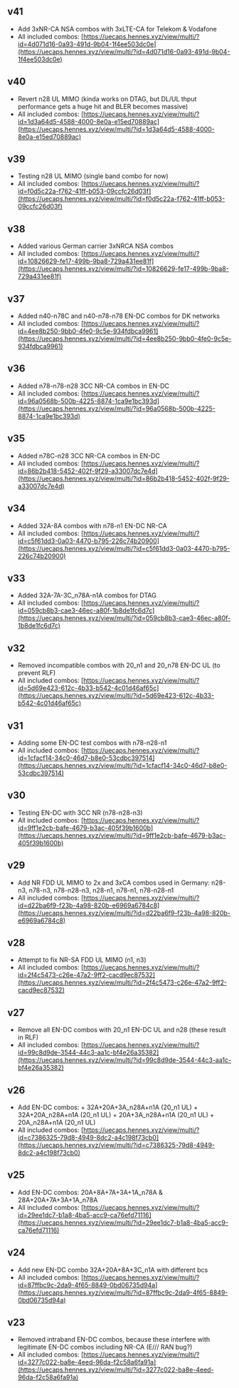 
## v41
- Add 3xNR-CA NSA combos with 3xLTE-CA for Telekom & Vodafone
- All included combos: [https://uecaps.hennes.xyz/view/multi/?id=4d071d16-0a93-491d-9b04-1f4ee503dc0e](https://uecaps.hennes.xyz/view/multi/?id=4d071d16-0a93-491d-9b04-1f4ee503dc0e)
## v40
- Revert n28 UL MIMO (kinda works on DTAG, but DL/UL thput performance gets a huge hit and BLER becomes massive)
- All included combos: [https://uecaps.hennes.xyz/view/multi/?id=1d3a64d5-4588-4000-8e0a-e15ed70889ac](https://uecaps.hennes.xyz/view/multi/?id=1d3a64d5-4588-4000-8e0a-e15ed70889ac)
## v39
- Testing n28 UL MIMO (single band combo for now)
- All included combos: [https://uecaps.hennes.xyz/view/multi/?id=f0d5c22a-f762-41ff-b053-09ccfc26d03f](https://uecaps.hennes.xyz/view/multi/?id=f0d5c22a-f762-41ff-b053-09ccfc26d03f)
## v38
- Added various German carrier 3xNRCA NSA combos
- All included combos: [https://uecaps.hennes.xyz/view/multi/?id=10826629-fe17-499b-9ba8-729a431ee81f](https://uecaps.hennes.xyz/view/multi/?id=10826629-fe17-499b-9ba8-729a431ee81f)
## v37
- Added n40-n78C and n40-n78-n78 EN-DC combos for DK networks
- All included combos: [https://uecaps.hennes.xyz/view/multi/?id=4ee8b250-9bb0-4fe0-9c5e-934fdbca9961](https://uecaps.hennes.xyz/view/multi/?id=4ee8b250-9bb0-4fe0-9c5e-934fdbca9961)
## v36
- Added n78-n78-n28 3CC NR-CA combos in EN-DC
- All included combos: [https://uecaps.hennes.xyz/view/multi/?id=96a0568b-500b-4225-8874-1ca9e1bc393d](https://uecaps.hennes.xyz/view/multi/?id=96a0568b-500b-4225-8874-1ca9e1bc393d)
## v35
- Added n78C-n28 3CC NR-CA combos in EN-DC
- All included combos: [https://uecaps.hennes.xyz/view/multi/?id=86b2b418-5452-402f-9f29-a33007dc7e4d](https://uecaps.hennes.xyz/view/multi/?id=86b2b418-5452-402f-9f29-a33007dc7e4d)
## v34
- Added 32A-8A combos with n78-n1 EN-DC NR-CA
- All included combos: [https://uecaps.hennes.xyz/view/multi/?id=c5f61dd3-0a03-4470-b795-226c74b20900](https://uecaps.hennes.xyz/view/multi/?id=c5f61dd3-0a03-4470-b795-226c74b20900)
## v33
- Added 32A-7A-3C_n78A-n1A combos for DTAG
- All included combos: [https://uecaps.hennes.xyz/view/multi/?id=059cb8b3-cae3-46ec-a80f-1b8de1fc6d7c](https://uecaps.hennes.xyz/view/multi/?id=059cb8b3-cae3-46ec-a80f-1b8de1fc6d7c)
## v32
- Removed incompatible combos with 20_n1 and 20_n78 EN-DC UL (to prevent RLF)
- All included combos: [https://uecaps.hennes.xyz/view/multi/?id=5d69e423-612c-4b33-b542-4c01d46af65c](https://uecaps.hennes.xyz/view/multi/?id=5d69e423-612c-4b33-b542-4c01d46af65c)
## v31
- Adding some EN-DC test combos with n78-n28-n1
- All included combos: [https://uecaps.hennes.xyz/view/multi/?id=1cfacf14-34c0-46d7-b8e0-53cdbc397514](https://uecaps.hennes.xyz/view/multi/?id=1cfacf14-34c0-46d7-b8e0-53cdbc397514)
## v30
- Testing EN-DC with 3CC NR (n78-n28-n3)
- All included combos: [https://uecaps.hennes.xyz/view/multi/?id=9ff1e2cb-bafe-4679-b3ac-405f39b1600b](https://uecaps.hennes.xyz/view/multi/?id=9ff1e2cb-bafe-4679-b3ac-405f39b1600b)
## v29
- Add NR FDD UL MIMO to 2x and 3xCA combos used in Germany: n28-n3, n78-n3, n78-n28-n3, n28-n1, n78-n1, n78-n28-n1
- All included combos: [https://uecaps.hennes.xyz/view/multi/?id=d22ba6f9-f23b-4a98-820b-e6969a6784c8](https://uecaps.hennes.xyz/view/multi/?id=d22ba6f9-f23b-4a98-820b-e6969a6784c8)
## v28
- Attempt to fix NR-SA FDD UL MIMO (n1, n3)
- All included combos: [https://uecaps.hennes.xyz/view/multi/?id=2f4c5473-c26e-47a2-9ff2-cacd9ec87532](https://uecaps.hennes.xyz/view/multi/?id=2f4c5473-c26e-47a2-9ff2-cacd9ec87532)
## v27
- Remove all EN-DC combos with 20_n1 EN-DC UL and n28 (these result in RLF)
- All included combos: [https://uecaps.hennes.xyz/view/multi/?id=99c8d9de-3544-44c3-aa1c-bf4e26a35382](https://uecaps.hennes.xyz/view/multi/?id=99c8d9de-3544-44c3-aa1c-bf4e26a35382)
## v26
- Add EN-DC combos: + 32A+20A+3A_n28A+n1A (20_n1 UL) + 32A+20A_n28A+n1A (20_n1 UL) + 20A+3A_n28A+n1A (20_n1 UL) + 20A_n28A+n1A (20_n1 UL)
- All included combos: [https://uecaps.hennes.xyz/view/multi/?id=c7386325-79d8-4949-8dc2-a4c198f73cb0](https://uecaps.hennes.xyz/view/multi/?id=c7386325-79d8-4949-8dc2-a4c198f73cb0)
## v25
- Add EN-DC combos: 20A+8A+7A+3A+1A_n78A & 28A+20A+7A+3A+1A_n78A
- All included combos: [https://uecaps.hennes.xyz/view/multi/?id=29ee1dc7-b1a8-4ba5-acc9-ca76efd71116](https://uecaps.hennes.xyz/view/multi/?id=29ee1dc7-b1a8-4ba5-acc9-ca76efd71116)
## v24
- Add new EN-DC combo 32A+20A+8A+3C_n1A with different bcs
- All included combos: [https://uecaps.hennes.xyz/view/multi/?id=87ffbc9c-2da9-4f65-8849-0bd06735d94a](https://uecaps.hennes.xyz/view/multi/?id=87ffbc9c-2da9-4f65-8849-0bd06735d94a)
## v23
- Removed intraband EN-DC combos, because these interfere with legitimate EN-DC combos including NR-CA (E/// RAN bug?)
- All included combos: [https://uecaps.hennes.xyz/view/multi/?id=3277c022-ba8e-4eed-96da-f2c58a6fa91a](https://uecaps.hennes.xyz/view/multi/?id=3277c022-ba8e-4eed-96da-f2c58a6fa91a)
